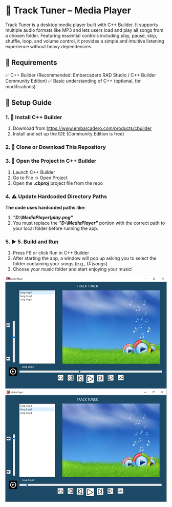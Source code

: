 # 🎵 Track Tuner – Media Player
Track Tuner is a desktop media player built with C++ Builder. It supports multiple audio formats like MP3 and lets users load and play all songs from a chosen folder. Featuring essential controls including play, pause, skip, shuffle, loop, and volume control, it provides a simple and intuitive listening experience without heavy dependencies.

## 🧰 Requirements
✅ C++ Builder (Recommended: Embarcadero RAD Studio / C++ Builder Community Edition)
✅ Basic understanding of C++ (optional, for modifications)

## 🚀 Setup Guide
### 1. 💾 Install C++ Builder
1. Download from https://www.embarcadero.com/products/cbuilder
2. Install and set up the IDE (Community Edition is free)

### 2. 💾 Clone or Download This Repository

### 3. 🧭 Open the Project in C++ Builder
1. Launch C++ Builder
2. Go to File → Open Project
3. Open the ***.cbproj*** project file from the repo

### 4. ⚠️ Update Hardcoded Directory Paths
**The code uses hardcoded paths like:**
1. ***"D:\\MediaPlayer\\play.png"***
2. You must replace the ***"D:\\MediaPlayer"*** portion with the correct path to your local folder before running the app.

### 5. ▶️ 5. Build and Run
1. Press F9 or click Run in C++ Builder
2. After starting the app, a window will pop up asking you to select the folder containing your songs (e.g., *D:\songs*)
3. Choose your music folder and start enjoying your music!


![Track Tuner 1](MediaPlayer_ScreenShot/track_tuner_1.png)
![Track Tuner 2](MediaPlayer_ScreenShot/track_tuner_2.png)
